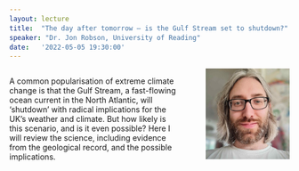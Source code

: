 ```yaml
---
layout: lecture
title:  "The day after tomorrow – is the Gulf Stream set to shutdown?"
speaker: "Dr. Jon Robson, University of Reading"
date:   '2022-05-05 19:30:00'
---
```

<p style="float: left; width: 60%;">A common popularisation of extreme climate change is that the Gulf Stream, a fast-flowing ocean current in the North Atlantic, will ‘shutdown’ with radical implications for the UK’s weather and climate. But how likely is this scenario, and is it even possible? Here I will review the science, including evidence from the geological record, and the possible implications.</p>

<img style="float: right; margin-left: 15px; margin-bottom: 15px; width: 30%;" src="/assets/Dr_Jon_Robson_May_22.jpg">